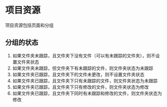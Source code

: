# 项目资源

项目资源包括页面和分组

## 分组的状态

1. 如果文件夹未跟踪，且文件夹下没有文件（可以有未跟踪的文件夹），则不设置文件夹状态
1. 如果文件夹未跟踪，但文件夹下有未跟踪的文件，则文件夹状态为未跟踪
1. 如果文件夹已跟踪，且文件夹下的文件未更改，则不设置文件夹状态
1. 如果文件夹已跟踪，且文件夹下只有未跟踪的文件，则文件夹状态为未跟踪
1. 如果文件夹已跟踪，且文件夹下只有修改的文件，则文件夹状态为修改
1. 如果文件夹已跟踪，且文件夹下同时有未跟踪和修改的文件，则文件夹状态为修改
